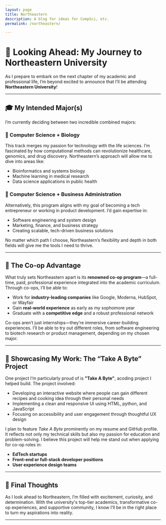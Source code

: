```yaml
---
layout: page
title: Northeastern 
description: A blog for ideas for CompSci, etc.
permalink: /northeastern/

---
```





# 🚀 Looking Ahead: My Journey to Northeastern University

As I prepare to embark on the next chapter of my academic and professional life, I’m beyond excited to announce that I’ll be attending **Northeastern University**!

---

## 🎓 My Intended Major(s)

I’m currently deciding between two incredible combined majors:

### 🧬 Computer Science + Biology
This track merges my passion for technology with the life sciences. I’m fascinated by how computational methods can revolutionize healthcare, genomics, and drug discovery. Northeastern’s  approach will allow me to dive into areas like:

- Bioinformatics and systems biology
- Machine learning in medical research
- Data science applications in public health

### 💼 Computer Science + Business Administration
Alternatively, this program aligns with my goal of becoming a tech entrepreneur or working in product development. I’d gain expertise in:

- Software engineering and system design
- Marketing, finance, and business strategy
- Creating scalable, tech-driven business solutions

No matter which path I choose, Northeastern’s flexibility and depth in both fields will give me the tools I need to thrive.

---

## 🧭 The Co-op Advantage

What truly sets Northeastern apart is its **renowned co-op program**—a full-time, paid, professional experience integrated into the academic curriculum. Through co-ops, I’ll be able to:

- Work for **industry-leading companies** like Google, Moderna, HubSpot, or Wayfair
- Gain **real-world experience** as early as my sophomore year
- Graduate with a **competitive edge** and a robust professional network

Co-ops aren’t just internships—they’re immersive career-building experiences. I’ll be able to try out different roles, from software engineering to biotech research or product management, depending on my chosen major.

---

## 🧠 Showcasing My Work: The “Take A Byte” Project

One project I’m particularly proud of is **"Take A Byte"**, acoding project I helped build. The project involved:

- Developing an interactive website where people can gain different recipes and cooking idea through their personal needs
- Implementing a clean and responsive UI using HTML, python, and JavaScript
- Focusing on accessibility and user engagement through thoughtful UX design

I plan to feature *Take A Byte* prominently on my resume and GitHub profile. It reflects not only my technical skills but also my passion for education and problem-solving. I believe this project will help me stand out when applying for co-op roles in:

- **EdTech startups**
- **Front-end or full-stack developer positions**
- **User experience design teams**

---

## 🌟 Final Thoughts

As I look ahead to Northeastern, I’m filled with excitement, curiosity, and determination. With the university's top-tier academics, transformative co-op experiences, and supportive community, I know I’ll be in the right place to turn my aspirations into reality.

---


